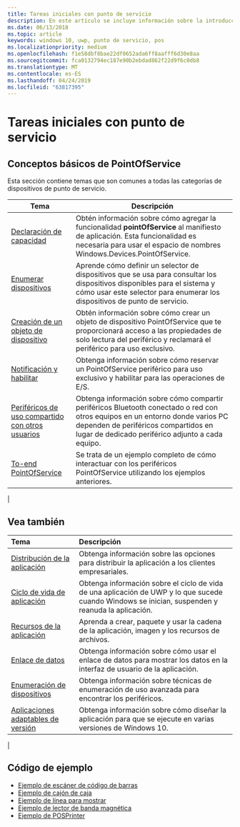 ```yaml
---
title: Tareas iniciales con punto de servicio
description: En este artículo se incluye información sobre la introducción a las API de UWP de PointOfService.
ms.date: 06/13/2018
ms.topic: article
keywords: windows 10, uwp, punto de servicio, pos
ms.localizationpriority: medium
ms.openlocfilehash: f1e58dbf8bae22df0652ada6ff8aafff6d30e8aa
ms.sourcegitcommit: fca0132794ec187e90b2ebdad862f22d9f6c0db8
ms.translationtype: MT
ms.contentlocale: es-ES
ms.lasthandoff: 04/24/2019
ms.locfileid: "63817395"
---
```

# <a name="getting-started-with-point-of-service"></a>Tareas iniciales con punto de servicio

## <a name="pointofservice-basics"></a>Conceptos básicos de PointOfService

Esta sección contiene temas que son comunes a todas las categorías de dispositivos de punto de servicio.

|Tema |Descripción |
|------|------------|
| [Declaración de capacidad](pos-basics-capability.md)      | Obtén información sobre cómo agregar la funcionalidad **pointOfService** al manifiesto de aplicación.  Esta funcionalidad es necesaria para usar el espacio de nombres Windows.Devices.PointOfService.  |
| [Enumerar dispositivos](pos-basics-enumerating.md)        | Aprende cómo definir un selector de dispositivos que se usa para consultar los dispositivos disponibles para el sistema y cómo usar este selector para enumerar los dispositivos de punto de servicio.  |
| [Creación de un objeto de dispositivo](pos-basics-deviceobject.md)  | Obtén información sobre cómo crear un objeto de dispositivo PointOfService que te proporcionará acceso a las propiedades de solo lectura del periférico y reclamará el periférico para uso exclusivo. |
| [Notificación y habilitar ](pos-basics-claim.md)  | Obtenga información sobre cómo reservar un PointOfService periférico para uso exclusivo y habilitar para las operaciones de E/S.  |
| [Periféricos de uso compartido con otros usuarios](pos-basics-sharing.md) | Obtenga información sobre cómo compartir periféricos Bluetooth conectado o red con otros equipos en un entorno donde varios PC dependen de periféricos compartidos en lugar de dedicado periférico adjunto a cada equipo.
| [To-end PointOfService](pos-get-started.md)  | Se trata de un ejemplo completo de cómo interactuar con los periféricos PointOfService utilizando los ejemplos anteriores. |
|

## <a name="see-also"></a>Vea también

| Tema   | Descripción |
|:--------|:------------|
| [Distribución de la aplicación](../publish/distribute-lob-apps-to-enterprises.md) | Obtenga información sobre las opciones para distribuir la aplicación a los clientes empresariales. |
| [Ciclo de vida de aplicación](../launch-resume/app-lifecycle.md) | Obtenga información sobre el ciclo de vida de una aplicación de UWP y lo que sucede cuando Windows se inician, suspenden y reanuda la aplicación. |
| [Recursos de la aplicación](../app-resources/index.md) | Aprenda a crear, paquete y usar la cadena de la aplicación, imagen y los recursos de archivos. |
| [Enlace de datos](../data-binding/index.md) | Obtenga información sobre cómo usar el enlace de datos para mostrar los datos en la interfaz de usuario de la aplicación. |
| [Enumeración de dispositivos](enumerate-devices.md) | Obtenga información sobre técnicas de enumeración de uso avanzada para encontrar los periféricos.|
| [Aplicaciones adaptables de versión](../debug-test-perf/version-adaptive-apps.md) | Obtenga información sobre cómo diseñar la aplicación para que se ejecute en varias versiones de Windows 10.|
|


## <a name="sample-code"></a>Código de ejemplo
+ [Ejemplo de escáner de código de barras](https://github.com/Microsoft/Windows-universal-samples/tree/master/Samples/BarcodeScanner)
+ [Ejemplo de cajón de caja]( https://github.com/Microsoft/Windows-universal-samples/tree/master/Samples/CashDrawer)
+ [Ejemplo de línea para mostrar](https://github.com/Microsoft/Windows-universal-samples/tree/master/Samples/LineDisplay)
+ [Ejemplo de lector de banda magnética](https://github.com/Microsoft/Windows-universal-samples/tree/master/Samples/MagneticStripeReader)
+ [Ejemplo de POSPrinter](https://github.com/Microsoft/Windows-universal-samples/tree/master/Samples/PosPrinter)

